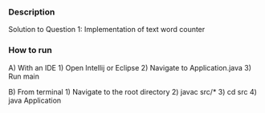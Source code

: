 ### Description ###

Solution to Question 1: Implementation of text word counter


### How to run ###

A) With an IDE
	1) Open Intellij or Eclipse
	2) Navigate to Application.java
	3) Run main

B) From terminal
	1) Navigate to the root directory
	2) javac src/*
	3) cd src
	4) java Application

